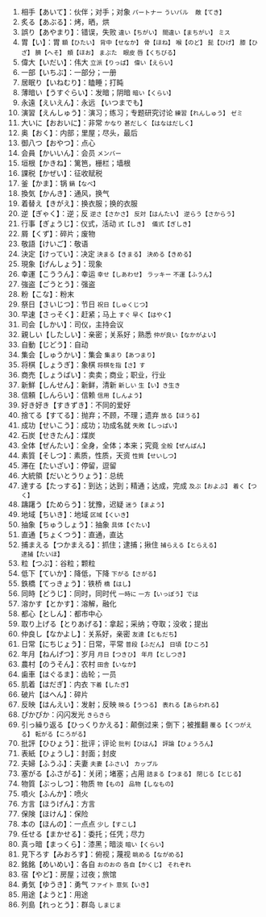 1. 相手【あいて】：伙伴；对手；对象 `パートナー` `ういバル`　`敵【てき】`
2. 炙る【あぶる】：烤，晒，烘 
3. 誤り【あやまり】：错误，失败 `違い【ちがい】` `間違い【まちがい】` `ミス` 
4. 胃【い】：胃 `額【ひたい】` `背中【せなか】` `骨【ほね】` `喉【のど】` `髭【ひげ】` `膝【ひざ】` `臍【へそ】` `頬【ほお】` `まぶた　眼皮` `唇【くちびる】`　
5. 偉大【いだい】：伟大 `立派【りっぱ】` `偉い【えらい】`
6. 一部【いちぶ】：一部分；一册
7. 居眠り【いねむり】：瞌睡；打盹
8. 薄暗い【うすぐらい】：发暗；阴暗 `暗い【くらい】`
9. 永遠【えいえん】：永远 【いつまでも】
10. 演習【えんしゅう】：演习；练习；专题研究讨论 `練習【れんしゅう】` `ゼミ`
11. 大いに【おおいに】：非常 `かなり` `甚だしく【はなはだしく】`
12. 奥【おく】：内部；里屋；尽头，最后
13. 御八つ【おやつ】：点心
14. 会員【かいいん】：会员 `メンバー`
15. 垣根【かきね】：篱笆，栅栏；墙根
16. 課税【かぜい】：征收赋税
17. 釜【かま】：锅 `鍋【なべ】`
18. 換気【かんき】：通风，换气
19. 着替え【きがえ】：换衣服；换的衣服
20. 逆【ぎゃく】：逆；反 `逆さ【さかさ】` `反対【はんたい】` `逆らう【さからう】`
21. 行事【ぎょうじ】：仪式，活动 `式【しき】`　`儀式【ぎしき】`
22. 屑【くず】：碎片；废物
23. 敬語【けいご】：敬语
24. 決定【けってい】：决定 `決まる【きまる】` `決める【きめる】`
25. 現象【げんしょう】：现象
26. 幸運【こううん】：幸运 `幸せ【しあわせ】` `ラッキー` `不運【ふうん】`
27. 強盗【ごうとう】：强盗
28. 粉【こな】：粉末
29. 祭日【さいじつ】：节日 `祝日【しゅくじつ】`
30. 早速【さっそく】：赶紧；马上 `すぐ` `早く【はやく】`
31. 司会【しかい】：司仪，主持会议
32. 親しい【したしい】：亲密；关系好；熟悉 `仲が良い【なかがよい】`
33. 自動【じどう】：自动
34. 集会【しゅうかい】：集会 `集まり【あつまり】`
35. 将棋【しょうぎ】：象棋 `将棋を指【さ】す`
36. 商売【しょうばい】：卖卖；商业；职业，行业
37. 新鮮【しんせん】：新鲜，清新 `新しい` `生【い】き生き`
38. 信頼【しんらい】：信赖 `信用【しんよう】`
39. 好き好き【すきずき】：不同的爱好
40. 捨てる【すてる】：抛弃；不顾，不理；遗弃 `放る【ほうる】`
41. 成功【せいこう】：成功；功成名就 `失敗【しっぱい】`
42. 石炭【せきたん】：煤炭
43. 全体【ぜんたい】：全身，全体；本来；究竟 `全般【ぜんぱん】`
44. 素質【そしつ】：素质，性质，天资 `性質【せいしつ】`
45. 滞在【たいざい】：停留，逗留
46. 大統領【だいとうりょう】：总统
47. 達する【たっする】：到达；达到；精通；达成，完成 `及ぶ【およぶ】` `着く【つく】`
48. 躊躇う【ためらう】：犹豫，迟疑 `迷う【まよう】`
49. 地域【ちいき】：地域 `区域【くいき】`
50. 抽象【ちゅうしょう】：抽象 `具体【ぐたい】`
51. 直通【ちょくつう】：直通，直达
52. 捕まえる【つかまえる】：抓住；逮捕；揪住 `捕らえる【とらえる】` `逮捕【たいほ】`
53. 粒【つぶ】：谷粒；颗粒
54. 低下【ていか】：降低，下降 `下がる【さがる】`
55. 鉄橋【てっきょう】：铁桥 `橋【はし】`
56. 同時【どうじ】：同时，同时代 `一時に` `一方【いっぽう】では`
57. 溶かす【とかす】：溶解，融化
58. 都心【としん】：都市中心
59. 取り上げる【とりあげる】：拿起；采纳；夺取；没收；提出
60. 仲良し【なかよし】：关系好，亲密 `友達【ともだち】`
61. 日常【にちじょう】：日常，平常 `普段【ふだん】` `日頃【ひころ】`
62. 年月【ねんげつ】：岁月 `月日【つきひ】` `年月【としつき】`
63. 農村【のうそん】：农村 `田舎【いなか】`
64. 歯車【はぐるま】：齿轮；一员
65. 肌着【はだぎ】：内衣 `下着【したぎ】`
66. 破片【はへん】：碎片
67. 反映【はんえい】：发射；反映 `映る【うつる】` `表れる【あらわれる】`
68. ぴかぴか：闪闪发光 `きらきら`
69. 引っ繰り返る【ひっくりかえる】：颠倒过来；倒下；被推翻 `覆る【くつがえる】` `転がる【ころがる】`
70. 批評【ひひょう】：批评；评论 `批判【ひはん】` `評論【ひょうろん】`
71. 表紙【ひょうし】：封面；封皮
72. 夫婦【ふうふ】：夫妻 `夫妻【ふさい】` `カップル`
73. 塞がる【ふさがる】：关闭；堵塞；占用 `詰まる【つまる】` `閉じる【とじる】`
74. 物質【ぶっしつ】：物质 `物【もの】` `品物【しなもの】`
75. 噴火【ふんか】：喷火
76. 方言【ほうげん】：方言
77. 保険【ほけん】：保险
78. 本の【ほんの】：一点点 `少し【すこし】`
79. 任せる【まかせる】：委托；任凭；尽力
80. 真っ暗【まっくら】：漆黑；暗淡 `暗い【くらい】`
81. 見下ろす【みおろす】：俯视；蔑视 `眺める【ながめる】`
82. 銘銘【めいめい】：各自 `おのおの` `各自【かくじ】` `それぞれ`
83. 宿【やど】：房屋；过夜；旅馆
84. 勇気【ゆうき】：勇气 `ファイト` `意気【いき】`
85. 用途【ようと】：用途
86. 列島【れっとう】：群岛 `しまじま`